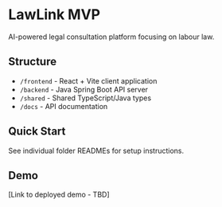 # LawLink MVP

AI-powered legal consultation platform focusing on labour law.

## Structure
- `/frontend` - React + Vite client application
- `/backend` - Java Spring Boot API server
- `/shared` - Shared TypeScript/Java types
- `/docs` - API documentation

## Quick Start
See individual folder READMEs for setup instructions.

## Demo
[Link to deployed demo - TBD]